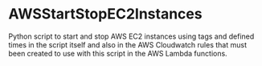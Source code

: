 # AWSStartStopEC2Instances

Python script to start and stop AWS EC2 instances using tags and defined times in the script itself and also in the AWS Cloudwatch rules that must been created to use with this script in the AWS Lambda functions.
